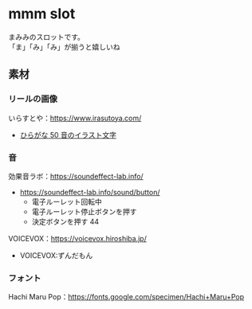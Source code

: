 # mmm slot

まみみのスロットです。  
「ま」「み」「み」が揃うと嬉しいね

## 素材

### リールの画像

いらすとや：https://www.irasutoya.com/

- [ひらがな 50 音のイラスト文字](https://www.irasutoya.com/2013/02/50.html)

### 音

効果音ラボ：https://soundeffect-lab.info/

- https://soundeffect-lab.info/sound/button/
  - 電子ルーレット回転中
  - 電子ルーレット停止ボタンを押す
  - 決定ボタンを押す 44

VOICEVOX：https://voicevox.hiroshiba.jp/

- VOICEVOX:ずんだもん

### フォント

Hachi Maru Pop：https://fonts.google.com/specimen/Hachi+Maru+Pop
